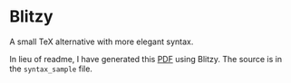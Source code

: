 # Blitzy

A small TeX alternative with more elegant syntax.

In lieu of readme, I have generated this [PDF](output.pdf) using Blitzy. The source is in the `syntax_sample` file.
